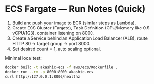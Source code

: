 # ECS Fargate — Run Notes (Quick)

1) Build and push your image to ECR (similar steps as Lambda).
2) Create ECS Cluster (Fargate), Task Definition (CPU/Memory like 0.5 vCPU/1GB), container listening on 8000.
3) Create a Service behind an Application Load Balancer (ALB), route HTTP 80 → target group → port 8000.
4) Set desired count = 1, auto scaling optional.

Minimal local test:
```bash
docker build -t akashic-ecs -f aws/ecs/Dockerfile .
docker run --rm -p 8000:8000 akashic-ecs
curl http://127.0.0.1:8000/healthz
```
